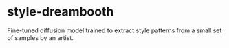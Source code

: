 # style-dreambooth
Fine-tuned diffusion model trained to extract style patterns from a small set of samples by an artist.
